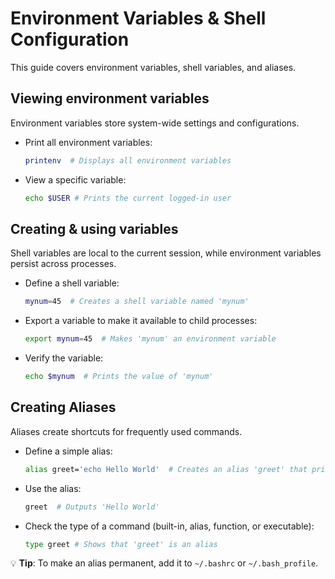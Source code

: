 # Environment Variables & Shell Configuration

This guide covers environment variables, shell variables, and aliases.

## Viewing environment variables

Environment variables store system-wide settings and configurations.

- Print all environment variables:
  ```bash
  printenv  # Displays all environment variables
  ```
- View a specific variable:
  ```bash
  echo $USER # Prints the current logged-in user
  ```

## Creating & using variables

Shell variables are local to the current session, while environment variables persist across processes.

- Define a shell variable:
  ```bash
  mynum=45  # Creates a shell variable named 'mynum'
  ```
- Export a variable to make it available to child processes:
  ```bash
  export mynum=45  # Makes 'mynum' an environment variable
  ```
- Verify the variable:
  ```bash
  echo $mynum  # Prints the value of 'mynum'
  ```

## Creating Aliases

Aliases create shortcuts for frequently used commands.

- Define a simple alias:
  ```bash
  alias greet='echo Hello World'  # Creates an alias 'greet' that prints 'Hello World'
  ```
- Use the alias:
  ```bash
  greet  # Outputs 'Hello World'
  ```
- Check the type of a command (built-in, alias, function, or executable):
  ```bash
  type greet # Shows that 'greet' is an alias
  ```

💡 **Tip**: To make an alias permanent, add it to `~/.bashrc` or `~/.bash_profile`.
